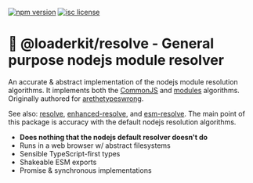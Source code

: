 [![npm version](https://badgen.now.sh/npm/v/@loaderkit/resolve)](https://www.npmjs.com/package/@loaderkit/resolve)
[![isc license](https://badgen.now.sh/npm/license/@loaderkit/resolve)](https://github.com/braidnetworks/loaderkit/blob/main/LICENSE)

🔎 @loaderkit/resolve - General purpose nodejs module resolver
==============================================================

An accurate & abstract implementation of the nodejs module resolution algorithms. It implements both
the [CommonJS](https://nodejs.org/api/modules.html#all-together) and
[modules](https://nodejs.org/api/esm.html#resolution-and-loading-algorithm) algorithms. Originally
authored for [arethetypeswrong](https://arethetypeswrong.github.io).

See also: [resolve](https://www.npmjs.com/package/resolve),
[enhanced-resolve](https://github.com/webpack/enhanced-resolve), and
[esm-resolve](https://www.npmjs.com/package/esm-resolve). The main point of this package is accuracy
with the default nodejs resolution algorithms.

- **Does nothing that the nodejs default resolver doesn't do**
- Runs in a web browser w/ abstract filesystems
- Sensible TypeScript-first types
- Shakeable ESM exports
- Promise & synchronous implementations
